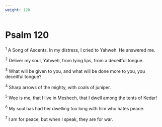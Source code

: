 ```yaml
---
weight: 120
---
```


# Psalm 120

<sup>1</sup> A Song of Ascents. In my distress, I cried to Yahweh. He answered me. 

<sup>2</sup> Deliver my soul, Yahweh, from lying lips, from a deceitful tongue. 

<sup>3</sup> What will be given to you, and what will be done more to you, you deceitful tongue? 

<sup>4</sup> Sharp arrows of the mighty, with coals of juniper. 

<sup>5</sup> Woe is me, that I live in Meshech, that I dwell among the tents of Kedar! 

<sup>6</sup> My soul has had her dwelling too long with him who hates peace. 

<sup>7</sup> I am for peace, but when I speak, they are for war. 



